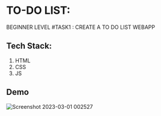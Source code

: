 # TO-DO LIST:

BEGINNER LEVEL #TASK1 : CREATE A TO DO LIST WEBAPP

## Tech Stack:
1) HTML
2) CSS
3) JS

## Demo

![Screenshot 2023-03-01 002527](https://user-images.githubusercontent.com/92919173/221951943-9aba82d1-57de-45db-8808-e3db19455b8f.jpg)
